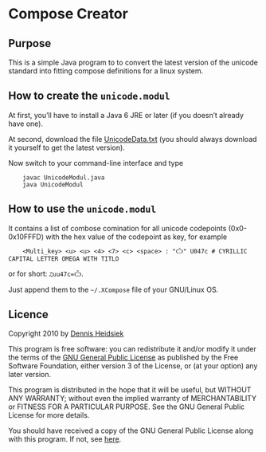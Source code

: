 ﻿# Compose Creator

## Purpose

This is a simple Java program to to convert the latest version of the unicode standard into fitting compose definitions for a linux system.

## How to create the `unicode.modul`
At first, you’ll have to install a Java 6 JRE or later (if you doesn’t already have one).

At second, download the file [UnicodeData.txt](http://unicode.org/Public/UNIDATA/UnicodeData.txt)  (you should always download it yourself to get the latest version).

Now switch to your command-line interface and type

		javac UnicodeModul.java
		java UnicodeModul

## How to use the `unicode.modul`
It contains a list of combose comination for all unicode codepoints (0x0-0x10FFFD) with the hex value of the codepoint as key, for example

		<Multi_key> <u> <u> <4> <7> <c> <space> : "Ѽ" U047c # CYRILLIC CAPITAL LETTER OMEGA WITH TITLO

or for short: `♫uu47c=Ѽ`.

Just append them to the `~/.XCompose` file of your GNU/Linux OS.

## Licence

Copyright 2010 by [Dennis Heidsiek](http://www.google.com/profiles/Dennis.Heidsiek)

This program is free software: you can redistribute it and/or modify it under the terms of the [GNU General Public License](http://www.gnu.org/copyleft/gpl.html) as published by the Free Software Foundation, either version 3 of the License, or (at your option) any later version.

This program is distributed in the hope that it will be useful, but WITHOUT ANY WARRANTY; without even the implied warranty of   MERCHANTABILITY or FITNESS FOR A PARTICULAR PURPOSE.  See the GNU General Public License for more details.

You should have received a copy of the GNU General Public License along with this program.  If not, see [here](http://www.gnu.org/licenses/).
